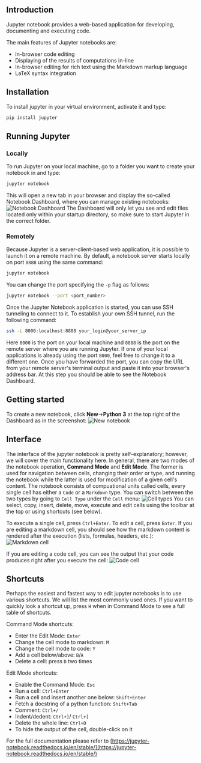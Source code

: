 ## Introduction

Jupyter notebook provides a web-based application for developing, documenting and executing code.

The main features of Jupyter notebooks are:
- In-browser code editing
- Displaying of the results of computations in-line
- In-browser editing for rich text using the Markdown markup language
- LaTeX syntax integration

## Installation
To install jupyter in your virtual environment, activate it and type:
```sh
pip install jupyter
```

## Running Jupyter

### Locally
To run Jupyter on your local machine, go to a folder you want to create your notebook in and type:
```sh
jupyter notebook
```
This will open a new tab in your browser and display the so-called Notebook Dashboard, where you can manage existing notebooks:
![Notebook Dashboard](https://github.com/text-machine-lab/uml_nlp_class_2019/blob/master/screenshots/dashboard.png "Notebook Dashboard")
The Dashboard will only let you see and edit files located only within your startup directory, so make sure to start Jupyter in the correct folder.

### Remotely
Because Jupyter is a server-client-based web application, it is possible to launch it on a remote machine. 
By default, a notebook server starts locally on port `8888` using the same command:
```sh
jupyter notebook
```
You can change the port specifying the `-p` flag as follows:
```sh
jupyter notebook --port <port_number>
```
Once the Jupyter Notebook application is started, you can use SSH tunneling to connect to it.
To establish your own SSH tunnel, run the following command:
```sh
ssh -L 8000:localhost:8888 your_login@your_server_ip
```
Here `8000` is the port on your local machine and `8888` is the port on the remote server where you are running Jupyter.
If one of your local applications is already using the port `8000`, feel free to change it to a different one. 
Once you have forwarded the port, you can copy the URL from your remote server's terminal output and paste it into your browser's address bar.
At this step you should be able to see the Notebook Dashboard.

## Getting started
To create a new notebook, click __New__->__Python 3__ at the top right of the Dashboard as in the screenshot:
![New notebook](https://github.com/text-machine-lab/uml_nlp_class_2019/blob/master/screenshots/new_notebook.png "New notebook")

## Interface
The interface of the jupyter notebook is pretty self-explanatory; however, we will cover the main functionality here.
In general, there are two modes of the notebook operation, __Command Mode__ and __Edit Mode__. The former is used for navigation between cells, changing their order or type, and running the notebook while the latter is used for modification of a given cell's content.
The notebook consists of compuational units called cells, every single cell has either a `Code` or a `Markdown` type. You can switch between the two types by going to `Cell Type` under the `Cell` menu:
![Cell types](https://github.com/text-machine-lab/uml_nlp_class_2019/blob/master/screenshots/cell_types.png "Cell types")
You can select, copy, insert, delete, move, execute and edit cells using the toolbar at the top or using shortcuts (see below).

To execute a single cell, press `Ctrl+Enter`. To edit a cell, press `Enter`.
If you are editing a markdown cell, you should see how the markdown content is rendered after the execution (lists, formulas, headers, etc.):
![Markdown cell](https://github.com/text-machine-lab/uml_nlp_class_2019/blob/master/screenshots/markdown_cell.png "Markdown cell execution")

If you are editing a code cell, you can see the output that your code produces right after you execute the cell:
![Code cell](https://github.com/text-machine-lab/uml_nlp_class_2019/blob/master/screenshots/code_cell.png "Code cell execution")

## Shortcuts
Perhaps the easiest and fastest way to edit jupyter notebooks is to use various shortcuts. 
We will list the most commonly used ones. If you want to quickly look a shortcut up, press `H` when in Command Mode to see a full table of shortcuts.

Command Mode shortcuts:
- Enter the Edit Mode: `Enter`
- Change the cell mode to markdown: `M`
- Change the cell mode to code: `Y`
- Add a cell below/above: `B`/`A`
- Delete a cell: press `D` two times

Edit Mode shortcuts:
- Enable the Command Mode: `Esc`
- Run a cell: `Ctrl+Enter`
- Run a cell and insert another one below: `Shift+Enter`
- Fetch a docstring of a python function: `Shift+Tab`
- Comment: `Ctrl+/`
- Indent/dedent: `Ctrl+]`/ `Ctrl+[`
- Delete the whole line: `Ctrl+D`
- To hide the output of the cell, double-click on it

For the full documentation please refer to [https://jupyter-notebook.readthedocs.io/en/stable/](https://jupyter-notebook.readthedocs.io/en/stable/)
